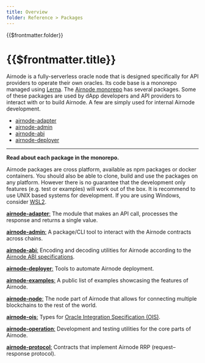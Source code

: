 ```yaml
---
title: Overview
folder: Reference > Packages
---
```


<TitleSpan>{{$frontmatter.folder}}</TitleSpan>

# {{$frontmatter.title}}

<VersionWarning/>

Airnode is a fully-serverless oracle node that is designed specifically for API
providers to operate their own oracles. Its code base is a monorepo managed
using [Lerna](https://github.com/lerna/lerna). The
[Airnode monorepo](https://github.com/api3dao/airnode/tree/v0.6/packages) has
several packages. Some of these packages are used by dApp developers and API
providers to interact with or to build Airnode. A few are simply used for
internal Airnode development.

- [airnode-adapter](./adapter.md)
- [airnode-admin](./admin-cli.md)
- [airnode-abi](./airnode-abi.md)
- [airnode-deployer](./deployer.md)

---

**Read about each package in the monorepo.**

Airnode packages are cross platform, available as npm packages or docker
containers. You should also be able to clone, build and use the packages on any
platform. However there is no guarantee that the development only features (e.g.
test or examples) will work out of the box. It is recommend to use UNIX based
systems for development. If you are using Windows, consider
[WSL2](https://docs.microsoft.com/en-us/windows/wsl/install).

[**airnode-adapter**:](https://github.com/api3dao/airnode/tree/v0.6/packages/airnode-adapter)
The module that makes an API call, processes the response and returns a single
value.

[**airnode-admin**:](https://github.com/api3dao/airnode/tree/v0.6/packages/airnode-admin)
A package/CLI tool to interact with the Airnode contracts across chains.

[**airnode-abi**:](https://github.com/api3dao/airnode/tree/v0.6/packages/airnode-abi)
Encoding and decoding utilities for Airnode according to the
[Airnode ABI specifications](../specifications/airnode-abi-specifications.md).

[**airnode-deployer**:](https://github.com/api3dao/airnode/tree/v0.6/packages/airnode-deployer)
Tools to automate Airnode deployment.

[**airnode-examples**:](https://github.com/api3dao/airnode/tree/v0.6/packages/airnode-examples)
A public list of examples showcasing the features of Airnode.

[**airnode-node**:](https://github.com/api3dao/airnode/tree/v0.6/packages/airnode-node)
The node part of Airnode that allows for connecting multiple blockchains to the
rest of the world.

[**airnode-ois**:](https://github.com/api3dao/airnode/tree/v0.6/packages/airnode-ois)
Types for [Oracle Integration Specification (OIS)](/ois/v1.0.0/ois.md).

[**airnode-operation**:](https://github.com/api3dao/airnode/tree/v0.6/packages/airnode-operation)
Development and testing utilities for the core parts of Airnode.

[**airnode-protocol**:](https://github.com/api3dao/airnode/tree/v0.6/packages/airnode-protocol)
Contracts that implement Airnode RRP (request–response protocol).

<!-- [**airnode-validator**:](https://github.com/api3dao/airnode/tree/v0.6/packages/airnode-validator)
A package that can be used to validate and convert airnode specification files.-->
